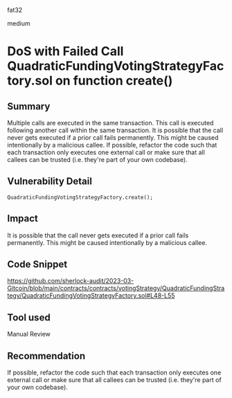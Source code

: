 fat32

medium

# DoS with Failed Call QuadraticFundingVotingStrategyFactory.sol on function create()

## Summary
Multiple calls are executed in the same transaction. This call is executed following another call within the same transaction. It is possible that the call never gets executed if a prior call fails permanently. This might be caused intentionally by a malicious callee. If possible, refactor the code such that each transaction only executes one external call or make sure that all callees can be trusted (i.e. they're part of your own codebase).
## Vulnerability Detail
```solidity
QuadraticFundingVotingStrategyFactory.create();
```
## Impact
It is possible that the call never gets executed if a prior call fails permanently. This might be caused intentionally by a malicious callee.
## Code Snippet
https://github.com/sherlock-audit/2023-03-Gitcoin/blob/main/contracts/contracts/votingStrategy/QuadraticFundingStrategy/QuadraticFundingVotingStrategyFactory.sol#L48-L55
## Tool used
Manual Review
## Recommendation
If possible, refactor the code such that each transaction only executes one external call or make sure that all callees can be trusted (i.e. they're part of your own codebase).